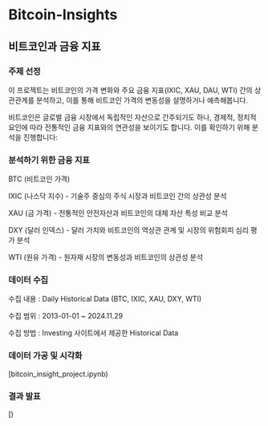 # Bitcoin-Insights

## 비트코인과 금융 지표

### 주제 선정

이 프로젝트는 비트코인의 가격 변화와 주요 금융 지표(IXIC, XAU, DAU, WTI) 간의 상관관계를 분석하고,
이를 통해 비트코인 가격의 변동성을 설명하거나 예측해봅니다.

비트코인은 글로벌 금융 시장에서 독립적인 자산으로 간주되기도 하나,
경제적, 정치적 요인에 따라 전통적인 금융 지표와의 연관성을 보이기도 합니다.
이를 확인하기 위해 분석을 진행합니다:

### 분석하기 위한 금융 지표

BTC (비트코인 가격)

IXIC (나스닥 지수) - 기술주 중심의 주식 시장과 비트코인 간의 상관성 분석

XAU (금 가격) - 전통적인 안전자산과 비트코인의 대체 자산 특성 비교 분석

DXY (달러 인덱스) - 달러 가치와 비트코인의 역상관 관계 및 시장의 위험회피 심리 평가 분석

WTI (원유 가격) - 원자재 시장의 변동성과 비트코인의 상관성 분석

### 데이터 수집
수집 내용 : Daily Historical Data (BTC, IXIC, XAU, DXY, WTI) 

수집 범위 : 2013-01-01 ~ 2024.11.29

수집 방법 : Investing 사이트에서 제공한 Historical Data


### 데이터 가공 및 시각화

[bitcoin_insight_project.ipynb)

### 결과 발표

[)
